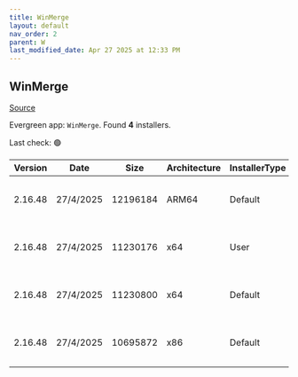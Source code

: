 ```yaml
---
title: WinMerge
layout: default
nav_order: 2
parent: W
last_modified_date: Apr 27 2025 at 12:33 PM
---
```


## WinMerge

[Source](https://winmerge.org/)

Evergreen app: `WinMerge`. Found **4** installers.

Last check: 🟢

| Version | Date      | Size     | Architecture | InstallerType | Type | URI                                                                                                                                                                                                              |
| ------- | --------- | -------- | ------------ | ------------- | ---- | ---------------------------------------------------------------------------------------------------------------------------------------------------------------------------------------------------------------- |
| 2.16.48 | 27/4/2025 | 12196184 | ARM64        | Default       | exe  | [https://github.com/WinMerge/winmerge/releases/download/v2.16.48/WinMerge-2.16.48-ARM64-Setup.exe](https://github.com/WinMerge/winmerge/releases/download/v2.16.48/WinMerge-2.16.48-ARM64-Setup.exe)             |
| 2.16.48 | 27/4/2025 | 11230176 | x64          | User          | exe  | [https://github.com/WinMerge/winmerge/releases/download/v2.16.48/WinMerge-2.16.48-x64-PerUser-Setup.exe](https://github.com/WinMerge/winmerge/releases/download/v2.16.48/WinMerge-2.16.48-x64-PerUser-Setup.exe) |
| 2.16.48 | 27/4/2025 | 11230800 | x64          | Default       | exe  | [https://github.com/WinMerge/winmerge/releases/download/v2.16.48/WinMerge-2.16.48-x64-Setup.exe](https://github.com/WinMerge/winmerge/releases/download/v2.16.48/WinMerge-2.16.48-x64-Setup.exe)                 |
| 2.16.48 | 27/4/2025 | 10695872 | x86          | Default       | exe  | [https://github.com/WinMerge/winmerge/releases/download/v2.16.48/WinMerge-2.16.48-Setup.exe](https://github.com/WinMerge/winmerge/releases/download/v2.16.48/WinMerge-2.16.48-Setup.exe)                         |

